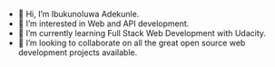 - 👋 Hi, I’m Ibukunoluwa Adekunle. 
- 👀 I’m interested in Web and API development. 
- 🌱 I’m currently learning Full Stack Web Development with Udacity. 
- 💞️ I’m looking to collaborate on all the great open source web development projects available. 

<!---
RomanCodex/RomanCodex is a ✨ special ✨ repository because its `README.md` (this file) appears on your GitHub profile.
You can click the Preview link to take a look at your changes.
--->
